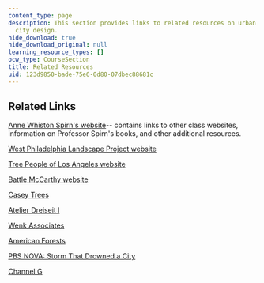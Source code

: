 ```yaml
---
content_type: page
description: This section provides links to related resources on urban nature and
  city design.
hide_download: true
hide_download_original: null
learning_resource_types: []
ocw_type: CourseSection
title: Related Resources
uid: 123d9850-bade-75e6-0d80-07dbec88681c
---
```


Related Links
-------------

[Anne Whiston Spirn's website](http://www.annewhistonspirn.com/)\-- contains links to other class websites, information on Professor Spirn's books, and other additional resources.

[West Philadelphia Landscape Project website](http://www.wplp.net/)

[Tree People of Los Angeles website](http://treepeople.org/)

[Battle McCarthy website](http://www.prsarchitects.com/practice/consultants/battle-mccarthy)

[Casey Trees](http://www.caseytrees.org/)

[Atelier Dreiseit l](http://www.dreiseitl.de/)

[Wenk Associates](http://www.wenkla.com/)

[American Forests](https://www.americanforests.org/our-work/urban-forestry/#stories)

[PBS NOVA: Storm That Drowned a City](http://www.pbs.org/wgbh/nova/orleans/)

[Channel G](http://mcdsp.com/plug-ins/channel-g/)